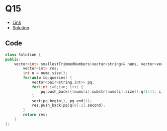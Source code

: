 # Q15

- [Link](https://leetcode.com/problems/query-kth-smallest-trimmed-number/)
- [Solution](https://leetcode.com/problems/query-kth-smallest-trimmed-number/submissions/878779054/)

## Code

```cpp
class Solution {
public:
    vector<int> smallestTrimmedNumbers(vector<string>& nums, vector<vector<int>>& queries) {
        vector<int> res;
        int n = nums.size();
        for(auto &q:queries) {
            vector<pair<string,int>> pq;
            for(int i=0;i<n; i++) {
                pq.push_back({(nums[i].substr(nums[i].size()-q[1])), i});
            }
            sort(pq.begin(), pq.end());
            res.push_back(pq[q[0]-1].second);
        }
        return res;
    }
};
```